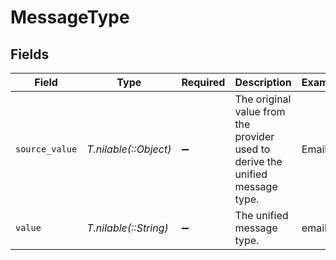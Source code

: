 # MessageType


## Fields

| Field                                                                         | Type                                                                          | Required                                                                      | Description                                                                   | Example                                                                       |
| ----------------------------------------------------------------------------- | ----------------------------------------------------------------------------- | ----------------------------------------------------------------------------- | ----------------------------------------------------------------------------- | ----------------------------------------------------------------------------- |
| `source_value`                                                                | *T.nilable(::Object)*                                                         | :heavy_minus_sign:                                                            | The original value from the provider used to derive the unified message type. | Email                                                                         |
| `value`                                                                       | *T.nilable(::String)*                                                         | :heavy_minus_sign:                                                            | The unified message type.                                                     | email                                                                         |
